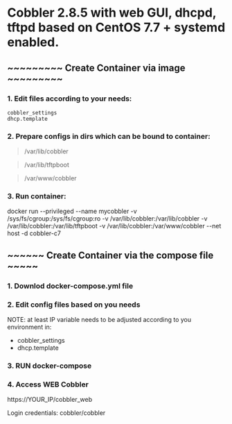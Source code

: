 # Cobbler 2.8.5 with web GUI, dhcpd, tftpd based on CentOS 7.7 + systemd enabled.



##  ~~~~~~~~~ Create Container via image ~~~~~~~~~
### 1. Edit files according to your needs:
```
cobbler_settings
dhcp.template
```
### 2. Prepare configs in dirs which can be bound to container:

> /var/lib/cobbler

> /var/lib/tftpboot

> /var/www/cobbler


### 3. Run container:

docker run --privileged --name mycobbler -v /sys/fs/cgroup:/sys/fs/cgroup:ro -v /var/lib/cobbler:/var/lib/cobbler -v /var/lib/cobbler:/var/lib/tftpboot -v /var/lib/cobbler:/var/www/cobbler --net host -d cobbler-c7





## ~~~~~~ Create Container via the compose file ~~~~~

### 1. Downlod docker-compose.yml file

### 2. Edit config files based on you needs 
NOTE: at least IP variable needs to be adjusted according to you environment in:
- cobbler_settings
- dhcp.template

### 3. RUN docker-compose

### 4. Access WEB Cobbler
https://YOUR_IP/cobbler_web

Login credentials: cobbler/cobbler
